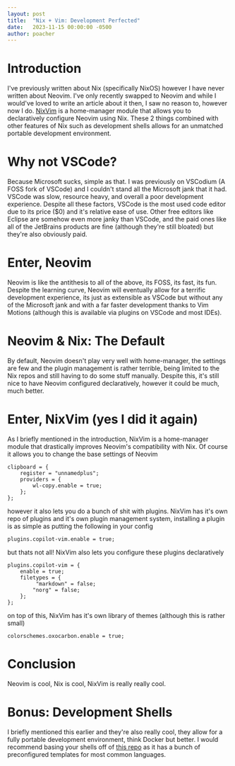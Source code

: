 ```yaml
---
layout: post
title:  "Nix + Vim: Development Perfected"
date:   2023-11-15 00:00:00 -0500
author: poacher
---
```


# Introduction

I've previously written about Nix (specifically NixOS) however I have never written about Neovim. I've only recently swapped to Neovim and while I would've loved to write an article about it then, I saw no reason to, however now I do. [NixVim](https://github.com/nix-community/nixvim) is a home-manager module that allows you to declaratively configure Neovim using Nix. These 2 things combined with other features of Nix such as development shells allows for an unmatched portable development environment.

# Why not VSCode?

Because Microsoft sucks, simple as that. I was previously on VSCodium (A FOSS fork of VSCode) and I couldn't stand all the Microsoft jank that it had. VSCode was slow, resource heavy, and overall a poor development experience. Despite all these factors, VSCode is the most used code editor due to its price ($0) and it's relative ease of use. Other free editors like Eclipse are somehow even more janky than VSCode, and the paid ones like all of the JetBrains products are fine (although they're still bloated) but they're also obviously paid.

# Enter, Neovim

Neovim is like the antithesis to all of the above, its FOSS, its fast, its fun. Despite the learning curve, Neovim will eventually allow for a terrific development experience, its just as extensible as VSCode but without any of the Microsoft jank and with a far faster development thanks to Vim Motions (although this is available via plugins on VSCode and most IDEs). 

# Neovim & Nix: The Default

By default, Neovim doesn't play very well with home-manager, the settings are few and the plugin management is rather terrible, being limited to the Nix repos and still having to do some stuff manually. Despite this, it's still nice to have Neovim configured declaratively, however it could be much, much better.

# Enter, NixVim (yes I did it again)

As I briefly mentioned in the introduction, NixVim is a home-manager module that drastically improves Neovim's compatibility with Nix. Of course it allows you to change the base settings of Neovim

```
clipboard = {
    register = "unnamedplus";
    providers = {
	    wl-copy.enable = true;
    };
};
```

however it also lets you do a bunch of shit with plugins. NixVim has it's own repo of plugins and it's own plugin management system, installing a plugin is as simple as putting the following in your config

`plugins.copilot-vim.enable = true;`

but thats not all! NixVim also lets you configure these plugins declaratively

```
plugins.copilot-vim = {
    enable = true;
    filetypes = {
	     "markdown" = false;
        "norg" = false;
    };
};
```

on top of this, NixVim has it's own library of themes (although this is rather small)

`colorschemes.oxocarbon.enable = true;`

# Conclusion

Neovim is cool, Nix is cool, NixVim is really really cool.

# Bonus: Development Shells

I briefly mentioned this earlier and they're also really cool, they allow for a fully portable development environment, think Docker but better. I would recommend basing your shells off of [this repo](https://github.com/the-nix-way/dev-templates) as it has a bunch of preconfigured templates for most common languages.
